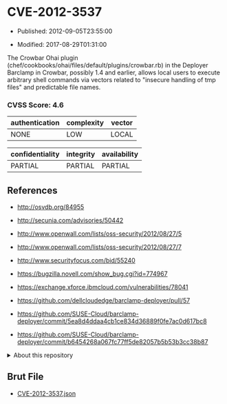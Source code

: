 # CVE-2012-3537

- Published: 2012-09-05T23:55:00

- Modified: 2017-08-29T01:31:00

The Crowbar Ohai plugin (chef/cookbooks/ohai/files/default/plugins/crowbar.rb) in the Deployer Barclamp in Crowbar, possibly 1.4 and earlier, allows local users to execute arbitrary shell commands via vectors related to "insecure handling of tmp files" and predictable file names.

### CVSS Score: **4.6**

| authentication | complexity | vector |
| --- | --- | --- |
| NONE | LOW | LOCAL |

| confidentiality | integrity | availability |
| --- | --- | --- |
| PARTIAL | PARTIAL | PARTIAL |

## References

* http://osvdb.org/84955

* http://secunia.com/advisories/50442

* http://www.openwall.com/lists/oss-security/2012/08/27/5

* http://www.openwall.com/lists/oss-security/2012/08/27/7

* http://www.securityfocus.com/bid/55240

* https://bugzilla.novell.com/show_bug.cgi?id=774967

* https://exchange.xforce.ibmcloud.com/vulnerabilities/78041

* https://github.com/dellcloudedge/barclamp-deployer/pull/57

* https://github.com/SUSE-Cloud/barclamp-deployer/commit/5ea8d4ddaa4cb1ce834d36889f0fe7ac0d617bc8

* https://github.com/SUSE-Cloud/barclamp-deployer/commit/b6454268a067fc77ff5de82057b5b53b3cc38b87

<details>
<summary>About this repository</summary> 

  This repository is part of the project [Live Hack CVE](https://github.com/Live-Hack-CVE). Main website can be found [www.live-hack.org](https://www.live-hack.org) 
  
  Made by [Sn0wAlice](https://github.com/Sn0wAlice) for the people that care about security and need to have a feed of the latest CVEs. Hope you enjoy it, don't forget to star the repo and follow me on [Twitter](https://twitter.com/Sn0wAlice) and [Github](https://github.com/Sn0wAlice). And that is my [personnal website](https://www.alice-snow.me/)

  - [Home Page](https://github.com/Live-Hack-CVE)
  - [Framework](https://github.com/Live-Hack-CVE/cve-framework)
  - [CVE database](https://github.com/Live-Hack-CVE/full_database)
  - [Changelog](https://github.com/Live-Hack-CVE/Changelog)
</details>

## Brut File

* [CVE-2012-3537.json](https://raw.githubusercontent.com/Live-Hack-CVE/full_database/main/cves/2012/CVE-2012-3537.json)

